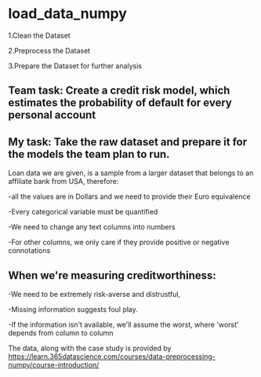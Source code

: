 # load_data_numpy

1.Clean the Dataset

2.Preprocess the Dataset

3.Prepare the Dataset for further analysis


## Team task: Create a credit risk model, which estimates the probability of default  for every personal account
## My task: Take the raw dataset and prepare it for the models the team plan to run.


Loan data we are given, is a sample from a larger dataset that belongs to an affiliate bank from USA, therefore:

-all the values are in Dollars and we need to provide their Euro equivalence

-Every categorical variable must be quantified

-We need to change any text columns into numbers

-For other columns, we only care if they provide positive or negative connotations


## When we're measuring creditworthiness:

-We need to be extremely risk-averse and distrustful,

-Missing information suggests foul play.

-If the information isn't available, we'll assume the worst, where 'worst' depends from column to column


The data, along with the case study is provided by https://learn.365datascience.com/courses/data-preprocessing-numpy/course-introduction/
